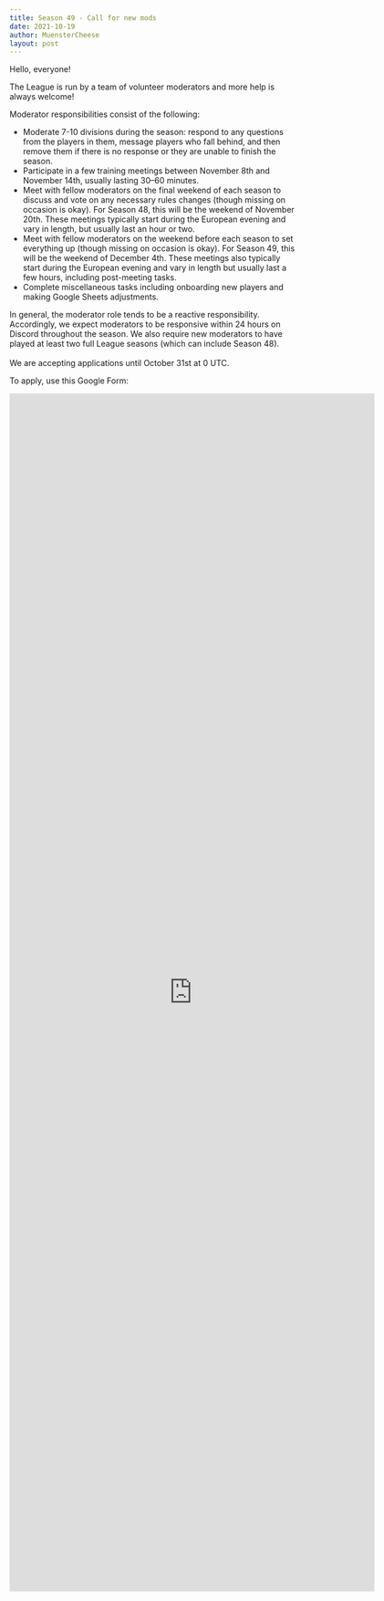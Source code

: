 ```yaml
---
title: Season 49 - Call for new mods
date: 2021-10-19
author: MuensterCheese
layout: post
---
```

Hello, everyone!

The League is run by a team of volunteer moderators and more help is always welcome!

Moderator responsibilities consist of the following:

* Moderate 7-10 divisions during the season: respond to any questions from the players in them, message players who fall behind, and then remove them if there is no response or they are unable to finish the season.
* Participate in a few training meetings between November 8th and November 14th, usually lasting 30–60 minutes.
* Meet with fellow moderators on the final weekend of each season to discuss and vote on any necessary rules changes (though missing on occasion is okay). For Season 48, this will be the weekend of November 20th. These meetings typically start during the European evening and vary in length, but usually last an hour or two.
* Meet with fellow moderators on the weekend before each season to set everything up (though missing on occasion is okay). For Season 49, this will be the weekend of December 4th. These meetings also typically start during the European evening and vary in length but usually last a few hours, including post-meeting tasks.
* Complete miscellaneous tasks including onboarding new players and making Google Sheets adjustments.

In general, the moderator role tends to be a reactive responsibility. Accordingly, we expect moderators to be responsive within 24 hours on Discord throughout the season. We also require new moderators to have played at least two full League seasons (which can include Season 48).\
\
We are accepting applications until October 31st at 0 UTC.

To apply, use this Google Form:

<iframe src="https://docs.google.com/forms/d/e/1FAIpQLSfHYL3ZJ8ayYy6mlbiQwBAoZzyMAAzPJYDx8cBOhg4mc2gMhg/viewform?embedded=true" width="640" height="2100" frameborder="0" marginheight="0" marginwidth="0">Loading…</iframe>